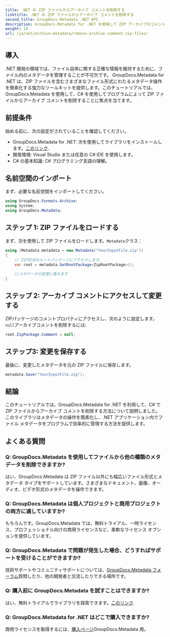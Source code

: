 ```yaml
---
title: .NET の ZIP ファイルからアーカイブ コメントを削除する
linktitle: .NET の ZIP ファイルからアーカイブ コメントを削除する
second_title: GroupDocs.Metadata .NET API
description: GroupDocs.Metadata for .NET を使用して ZIP アーカイブのコメントを削除する方法を学びます。メタデータ管理スキルを強化します。
weight: 14
url: /ja/net/archive-metadata/remove-archive-comment-zip-files/
---
```

## 導入
.NET 開発の領域では、ファイル自体に関する正確な情報を維持するために、ファイル内のメタデータを管理することが不可欠です。 GroupDocs.Metadata for .NET は、ZIP ファイルを含むさまざまなファイル形式にわたるメタデータ操作を簡素化する強力なツールキットを提供します。このチュートリアルでは、GroupDocs.Metadata を使用して、C# を使用してプログラムによって ZIP ファイルからアーカイブ コメントを削除することに焦点を当てます。 
## 前提条件
始める前に、次の設定がされていることを確認してください。
-  GroupDocs.Metadata for .NET: 次を使用してライブラリをインストールします。[このリンク](https://releases.groupdocs.com/metadata/net/).
- 開発環境: Visual Studio または任意の C# IDE を使用します。
- C# の基本知識: C# プログラミング言語の理解。

## 名前空間のインポート
まず、必要な名前空間をインポートしてください。
```csharp
using GroupDocs.Formats.Archive;
using System;
using GroupDocs.Metadata;
```

## ステップ 1: ZIP ファイルをロードする
まず、次を使用して ZIP ファイルをロードします。`Metadata`クラス：
```csharp
using (Metadata metadata = new Metadata("YourInputFile.zip"))
{
    // ZIP形式のルートパッケージにアクセスします。
    var root = metadata.GetRootPackage<ZipRootPackage>();
    
    //メタデータの変更に進みます
}
```
## ステップ 2: アーカイブ コメントにアクセスして変更する
ZIPパッケージのコメントプロパティにアクセスし、次のように設定します。`null`アーカイブコメントを削除するには:
```csharp
root.ZipPackage.Comment = null;
```
## ステップ3: 変更を保存する
最後に、変更したメタデータを元の ZIP ファイルに保存します。
```csharp
metadata.Save("YourInputFile.zip");
```

## 結論
このチュートリアルでは、GroupDocs.Metadata for .NET を利用して、C# で ZIP ファイルからアーカイブ コメントを削除する方法について説明しました。このライブラリはメタデータの操作を簡素化し、.NET アプリケーション内でファイル メタデータをプログラムで効率的に管理する方法を提供します。

## よくある質問
### Q: GroupDocs.Metadata を使用してファイルから他の種類のメタデータを削除できますか?
はい、GroupDocs.Metadata は ZIP ファイル以外にも幅広いファイル形式とメタデータ タイプをサポートしています。さまざまなドキュメント、画像、オーディオ、ビデオ形式のメタデータを操作できます。
### Q: GroupDocs.Metadata は個人プロジェクトと商用プロジェクトの両方に適していますか?
もちろんです。GroupDocs.Metadata では、無料トライアル、一時ライセンス、プロフェッショナル向けの商用ライセンスなど、柔軟なライセンス オプションを提供しています。
### Q: GroupDocs.Metadata で問題が発生した場合、どうすればサポートを受けることができますか?
技術サポートやコミュニティサポートについては、[GroupDocs.Metadata フォーラム](https://forum.groupdocs.com/c/metadata/14)質問したり、他の開発者と交流したりできる場所です。
### Q: 購入前に GroupDocs.Metadata を試すことはできますか?
はい、無料トライアルでライブラリを探索できます。[このリンク](https://releases.groupdocs.com/).
### Q: GroupDocs.Metadata for .NET はどこで購入できますか?
商用ライセンスを取得するには、[購入ページ](https://purchase.groupdocs.com/buy)GroupDocs.Metadata 用。